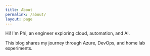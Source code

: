 ```yaml
---
title: About
permalink: /about/
layout: page
---
```


Hi! I'm Phi, an engineer exploring cloud, automation, and AI.

This blog shares my journey through Azure, DevOps, and home lab experiments.
